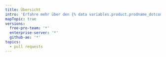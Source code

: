 ```yaml
---
title: Übersicht
intro: 'Erfahre mehr über den {% data variables.product.prodname_dotcom %}-Fluss und die verschiedenen Möglichkeiten, an Deinen Projekten mitzuwirken und sie zu diskutieren.'
mapTopic: true
versions:
  free-pro-team: '*'
  enterprise-server: '*'
  github-ae: '*'
topics:
  - pull requests
---
```


